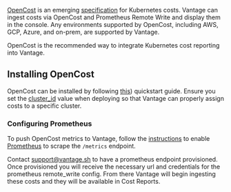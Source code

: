 [OpenCost](https://www.opencost.io) is an emerging [specification](https://github.com/opencost/opencost/blob/develop/spec/opencost-specv01.md) for Kubernetes costs. Vantage can ingest costs via OpenCost and Prometheus Remote Write and display them in the console. Any environments supported by OpenCost, including AWS, GCP, Azure, and on-prem, are supported by Vantage.

OpenCost is the recommended way to integrate Kubernetes cost reporting into Vantage.

## Installing OpenCost

OpenCost can be installed by following [this](https://www.opencost.io/docs/install)) quickstart guide. Ensure you set the [cluster_id](https://github.com/opencost/opencost/blob/develop/kubernetes/opencost.yaml#L157) value when deploying so that Vantage can properly assign costs to a specific cluster.

### Configuring Prometheus

To push OpenCost metrics to Vantage, follow the [instructions](https://www.opencost.io/docs/install) to enable [Prometheus](https://prometheus.io/docs/introduction/overview/) to scrape the `/metrics` endpoint.

Contact [support@vantage.sh](mailto:support@vantage.sh) to have a prometheus endpoint provisioned. Once provisioned you will receive the necessary url and credentials for the prometheus remote_write config. From there Vantage will begin ingesting these costs and they will be available in Cost Reports.
